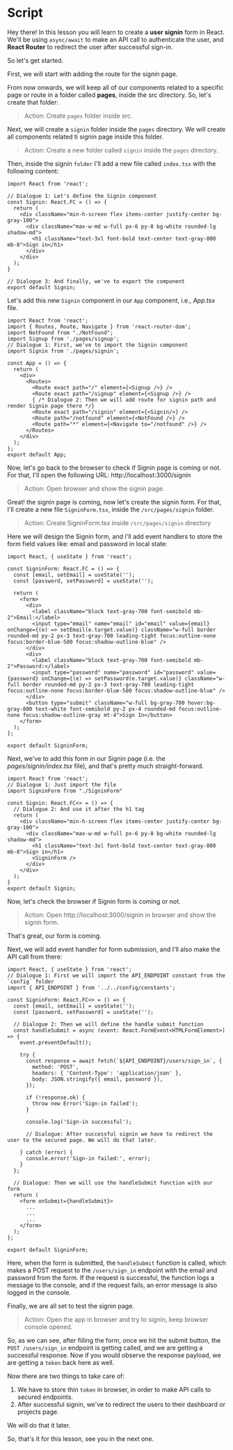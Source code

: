 # Script
Hey there! In this lesson you will learn to create a **user signin** form in React. We'll be using `async/await` to make an API call to authenticate the user, and **React Router** to redirect the user after successful sign-in.

So let's get started.

First, we will start with adding the route for the signin page. 

From now onwards, we will keep all of our components related to a specific page or route in a folder called **pages**, inside the src directory. So, let's create that folder:
> Action: Create `pages` folder inside src.

Next, we will create a `signin` folder inside the `pages` directory. We will create all components related ti signin page inside this folder.
> Action: Create a new folder called `signin` inside the `pages` directory.

Then, inside the signin `folder` I'll add a new file called `index.tsx` with the following content:
```tsx
import React from 'react';

// Dialogue 1: Let's define the Signin component
const Signin: React.FC = () => {
  return (
    <div className="min-h-screen flex items-center justify-center bg-gray-100">
      <div className="max-w-md w-full px-6 py-8 bg-white rounded-lg shadow-md">
        <h1 className="text-3xl font-bold text-center text-gray-800 mb-8">Sign in</h1>
      </div>
    </div>
  );
}

// Dialogue 3: And finally, we've to export the component
export default Signin;
```

Let's add this new `Signin` component in our `App` component, i.e., _App.tsx_ file.
```tsx
import React from 'react';
import { Routes, Route, Navigate } from 'react-router-dom';
import NotFound from "./NotFound";
import Signup from './pages/signup';
// Dialogue 1: First, we've to import the Signin component
import Signin from './pages/signin';

const App = () => {
  return (
    <div>
      <Routes>
        <Route exact path="/" element={<Signup />} />
        <Route exact path="/signup" element={<Signup />} />
        { /* Dialogue 2: Then we will add route for signin path and render Signin page there */}
        <Route exact path="/signin" element={<Signin/>} />
        <Route path="/notfound" element={<NotFound />} />
        <Route path="*" element={<Navigate to="/notfound" />} />
      </Routes>
    </div>
  );
};
export default App;
```
Now, let's go back to the browser to check if Signin page is coming or not. For that, I'll open the following URL: http://localhost:3000/signin
> Action: Open browser and show the signin page.

Great! the signin page is coming, now let's create the signin form. For that, I'll create a new file `SigninForm.tsx`, inside the `/src/pages/signin` folder.

> Action: Create SigninForm.tsx inside `/src/pages/signin` directory

Here we will design the Signin form, and I'll add event handlers to store the form field values like: email and password in local state:
```tsx
import React, { useState } from 'react';

const SigninForm: React.FC = () => {
  const [email, setEmail] = useState('');
  const [password, setPassword] = useState('');

  return (
    <form>
      <div>
        <label className="block text-gray-700 font-semibold mb-2">Email:</label>
        <input type="email" name="email" id="email" value={email} onChange={(e) => setEmail(e.target.value)} className="w-full border rounded-md py-2 px-3 text-gray-700 leading-tight focus:outline-none focus:border-blue-500 focus:shadow-outline-blue" />
      </div>
      <div>
        <label className="block text-gray-700 font-semibold mb-2">Password:</label>
        <input type="password" name="password" id="password" value={password} onChange={(e) => setPassword(e.target.value)} className="w-full border rounded-md py-2 px-3 text-gray-700 leading-tight focus:outline-none focus:border-blue-500 focus:shadow-outline-blue" />
      </div>
      <button type="submit" className="w-full bg-gray-700 hover:bg-gray-800 text-white font-semibold py-2 px-4 rounded-md focus:outline-none focus:shadow-outline-gray mt-4">Sign In</button>
    </form>
  );
};

export default SigninForm;
```

Next, we've to add this form in our Signin page (i.e. the *pages/signin/index.tsx* file), and that's pretty much straight-forward.
```tsx
import React from 'react';
// Dialogue 1: Just import the file
import SigninForm from "./SigninForm"

const Signin: React.FC<> = () => {
  // Dialogue 2: And use it after the h1 tag
  return (
    <div className="min-h-screen flex items-center justify-center bg-gray-100">
      <div className="max-w-md w-full px-6 py-8 bg-white rounded-lg shadow-md">
        <h1 className="text-3xl font-bold text-center text-gray-800 mb-8">Sign in</h1>
        <SigninForm />
      </div>
    </div>
  );
}
export default Signin;
```
Now, let's check the browser if Signin form is coming or not.
> Action: Open http://localhost:3000/signin in browser and show the signin form.

That's great, our form is coming.

Next, we will add event handler for form submission, and I'll also make the API call from there:

```tsx
import React, { useState } from 'react';
// Dialogue 1: First we will import the API_ENDPOINT constant from the `config` folder
import { API_ENDPOINT } from '../../config/constants';

const SigninForm: React.FC<> = () => {
  const [email, setEmail] = useState('');
  const [password, setPassword] = useState('');

  // Dialogue 2: Then we will define the handle submit function
  const handleSubmit = async (event: React.FormEvent<HTMLFormElement>) => {
    event.preventDefault();

    try {
      const response = await fetch(`${API_ENDPOINT}/users/sign_in`, {
        method: 'POST',
        headers: { 'Content-Type': 'application/json' },
        body: JSON.stringify({ email, password }),
      });

      if (!response.ok) {
        throw new Error('Sign-in failed');
      }

      console.log('Sign-in successful');
      
      // Dialogue: After successful signin we have to redirect the user to the secured page. We will do that later.

    } catch (error) {
      console.error('Sign-in failed:', error);
    }
  };

  // Dialogue: Then we will use the handleSubmit function with our form
  return (
    <form onSubmit={handleSubmit}>
      ...
      ...
      ...
    </form>
  );
};

export default SigninForm;
```
Here, when the form is submitted, the `handleSubmit` function is called, which makes a POST request to the `/users/sign_in` endpoint with the email and password from the form. If the request is successful, the function logs a message to the console, and if the request fails, an error message is also logged in the console.

Finally, we are all set to test the signin page.
> Action: Open the app in browser and try to signin, keep browser console opened.

So, as we can see, after filling the form, once we hit the submit button, the `POST /users/sign_in` endpoint is getting called, and we are getting a successful response.
Now if you would observe the response payload, we are getting a `token` back here as well. 

Now there are two things to take care of:
1. We have to store thin `token` in browser, in order to make API calls to secured endpoints.
2. After successful signin, we've to redirect the users to their dashboard or projects page.

We will do that it later.

So, that's it for this lesson, see you in the next one.
